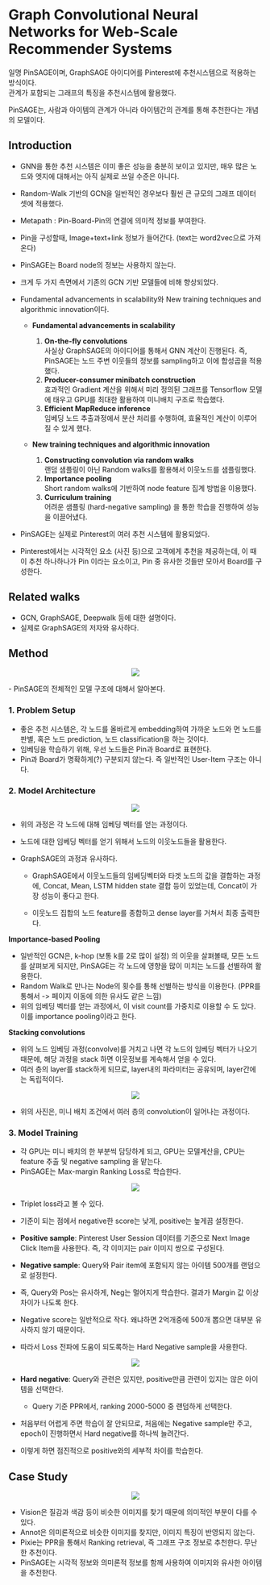 # Graph Convolutional Neural Networks for Web-Scale Recommender Systems
일명 PinSAGE이며, GraphSAGE 아이디어를 Pinterest에 추천시스템으로 적용하는 방식이다.  
관계가 포함되는 그래프의 특징을 추천시스템에 활용했다.

PinSAGE는, 사람과 아이템의 관계가 아니라 아이템간의 관계를 통해 추천한다는 개념의 모델이다.  
  
## Introduction
- GNN을 통한 추천 시스템은 이미 좋은 성능을 충분히 보이고 있지만, 매우 많은 노드와 엣지에 대해서는 아직 실제로 쓰일 수준은 아니다.  
- Random-Walk 기반의 GCN을 일반적인 경우보다 훨씬 큰 규모의 그래프 데이터셋에 적용했다.  
- Metapath : Pin-Board-Pin의 연결에 의미적 정보를 부여한다.  
- Pin을 구성할때, Image+text+link 정보가 들어간다.  (text는 word2vec으로 가져온다)
- PinSAGE는 Board node의 정보는 사용하지 않는다.  
- 크게 두 가지 측면에서 기존의 GCN 기반 모델들에 비해 향상되었다.  
     
- Fundamental advancements in scalability와 New training techniques and algorithmic innovation이다.   
   
  - **Fundamental advancements in scalability**  
      
    1. **On-the-fly convolutions**  
    사실상 GraphSAGE의 아이디어를 통해서 GNN 계산이 진행된다. 즉, PinSAGE는 노드 주변 이웃들의 정보를 sampling하고 이에 합성곱을 적용했다.  
    2. **Producer-consumer minibatch construction**  
    효과적인 Gradient 계산을 위해서 미리 정의된 그래프를 Tensorflow 모델에 태우고 GPU를 최대한 활용하여 미니배치 구조로 학습했다.  
    3. **Efficient MapReduce inference**  
    임베딩 노드 추출과정에서 분산 처리를 수행하여, 효율적인 계산이 이루어질 수 있게 했다.
  - **New training techniques and algorithmic innovation**    
     
    1. **Constructing convolution via random walks**  
    랜덤 샘플링이 아닌 Random walks를 활용해서 이웃노드를 샘플링했다.  
    2. **Importance pooling**  
    Short random walks에 기반하여 node feature 집계 방법을 이용했다.  
    3. **Curriculum training**  
    어려운 샘플링 (hard-negative sampling) 을 통한 학습을 진행하여 성능을 이끌어냈다.  
  
- PinSAGE는 실제로 Pinterest의 여러 추천 시스템에 활용되었다.  
- Pinterest에서는 시각적인 요소 (사진 등)으로 고객에게 추천을 제공하는데, 이 때 이 추천 하나하나가 Pin 이라는 요소이고, Pin 중 유사한 것들만 모아서 Board를 구성한다.  
  
## Related walks  
- GCN, GraphSAGE, Deepwalk 등에 대한 설명이다.  
- 실제로 GraphSAGE의 저자와 유사하다.  
  
## Method  
<p align="center"><img src="./imgs/pinsage1.PNG"></p>  
- PinSAGE의 전체적인 모델 구조에 대해서 알아본다.  
  
### 1. Problem Setup  
- 좋은 추천 시스템은, 각 노드를 올바르게 embedding하여 가까운 노드와 먼 노드를 판별, 혹은 노드 prediction, 노드 classification을 하는 것이다.  
- 임베딩을 학습하기 위해, 우선 노드들은 Pin과 Board로 표현한다.  
- Pin과 Board가 명확하게(?) 구분되지 않는다. 즉 일반적인 User-Item 구조는 아니다.  
### 2. Model Architecture  
<p align="center"><img src="./imgs/pinsage2.PNG"></p>  
  
- 위의 과정은 각 노드에 대해 임베딩 벡터를 얻는 과정이다.   
- 노드에 대한 임베딩 벡터를 얻기 위해서 노드의 이웃노드들을 활용한다.  
  
- GraphSAGE의 과정과 유사하다.  
  - GraphSAGE에서 이웃노드들의 임베딩벡터와 타겟 노드의 값을 결합하는 과정에, Concat, Mean, LSTM hidden state 결합 등이 있었는데, Concat이 가장 성능이 좋다고 한다.  
  
  - 이웃노드 집합의 노드 feature를 종합하고 dense layer를 거쳐서 최종 출력한다.  
  
**Importance-based Pooling**  
- 일반적인 GCN은, k-hop (보통 k를 2로 많이 설정) 의 이웃을 살펴볼때, 모든 노드를 살펴보게 되지만, PinSAGE는 각 노드에 영향을 많이 미치는 노드를 선별하여 활용한다.  
- Random Walk로 만나는 Node의 횟수를 통해 선별하는 방식을 이용한다. (PPR를 통해서 -> 페이지 이동에 의한 유사도 같은 느낌) 
- 위의 임베딩 벡터를 얻는 과정에서, 이 visit count를 가중치로 이용할 수 도 있다. 이를 importance pooling이라고 한다.  
  
**Stacking convolutions**  
- 위의 노드 임베딩 과정(convolve)를 거치고 나면 각 노드의 임베딩 벡터가 나오기 때문에, 해당 과정을 stack 하면 이웃정보를 계속해서 얻을 수 있다.  
- 여러 층의 layer를 stack하게 되므로, layer내의 파라미터는 공유되며, layer간에는 독립적이다.  
  
<p align="center"><img src="./imgs/pinsage3.PNG"></p>  
  
- 위의 사진은, 미니 배치 조건에서 여러 층의 convolution이 일어나는 과정이다.  
  
### 3. Model Training  
- 각 GPU는 미니 배치의 한 부분씩 담당하게 되고, GPU는 모델계산을, CPU는 feature 추출 및 negative sampling 을 맡는다.  
- PinSAGE는 Max-margin Ranking Loss로 학습한다.  
  
<p align="center"><img src="./imgs/pinsage4.PNG"></p>   
  
- Triplet loss라고 볼 수 있다.  
- 기준이 되는 점에서 negative한 score는 낮게, positive는 높게끔 설정한다.  
  
- **Positive sample**: Pinterest User Session 데이터를 기준으로 Next Image Click Item을 사용한다. 즉, 각 이미지는 pair 이미지 쌍으로 구성된다.  
- **Negative sample**: Query와 Pair item에 포함되지 않는 아이템 500개를 랜덤으로 설정한다. 
  
- 즉, Query와 Pos는 유사하게, Neg는 멀어지게 학습한다. 결과가 Margin 값 이상 차이가 나도록 한다.  
- Negative score는 일반적으로 작다. 왜냐하면 2억개중에 500개 뽑으면 대부분 유사하지 않기 때문이다.  
- 따라서 Loss 전파에 도움이 되도록하는 Hard Negative sample을 사용한다.  
  
<p align="center"><img src="./imgs/pinsage5.PNG"></p>   
  
- **Hard negative**: Query와 관련은 있지만, positive만큼 관련이 있지는 않은 아이템을 선택한다.  
  - Query 기준 PPR에서, ranking 2000-5000 중 랜덤하게 선택한다.  
  
- 처음부터 어렵게 주면 학습이 잘 안되므로, 처음에는 Negative sample만 주고, epoch이 진행하면서 Hard negative를 하나씩 늘려간다.  
- 이렇게 하면 점진적으로 positive와의 세부적 차이를 학습한다.  
  
## Case Study  
  
<p align="center"><img src="./imgs/pinsage6.PNG"></p>  
  
- Vision은 질감과 색감 등이 비슷한 이미지를 찾기 때문에 의미적인 부분이 다를 수 있다.  
- Annot은 의미론적으로 비슷한 이미지를 찾지만, 이미지 특징이 반영되지 않는다. 
- Pixie는 PPR을 통해서 Ranking retrieval, 즉 그래프 구조 정보로 추천한다. 무난한 추천이다.  
- PinSAGE는 시각적 정보와 의미론적 정보를 함께 사용하여 이미지와 유사한 아이템을 추천한다.  
